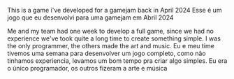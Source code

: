 This is a game i've developed for a gamejam back in April 2024
Esse é um jogo que eu desenvolvi para uma gamejam em Abril 2024

Me and my team had one week to develop a full game, since we had no experience we've took quite a long time to create something simple. I was the only programmer, the others made the art and music.
Eu e meu time tivemos uma semana para desenvolver um jogo completo, como não tinhamos experiencia, levamos um bom tempo pra criar algo simples. Eu era o único programador, os outros fizeram a arte e música
